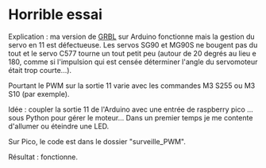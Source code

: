 # Horrible essai

Explication : ma version de [GRBL](https://github.com/vankesteren/grbl-servo) sur Arduino fonctionne mais la gestion du servo en 11 est défectueuse. Les servos SG90 et MG90S ne bougent pas du tout et le servo C577 tourne un tout petit peu (autour de 20 degrés au lieu e 180, comme si l'impulsion qui est censée déterminer l'angle du servomoteur était trop courte...).

Pourtant le PWM sur la sortie 11 varie avec les commandes M3 S255 ou M3 S10 (par exemple). 

Idée : coupler la sortie 11 de l'Arduino avec une entrée de raspberry pico ... sous Python pour gérer le moteur... Dans un premier temps je me contente d'allumer ou éteindre une LED. 

Sur Pico, le code est dans le dossier "surveille_PWM". 

Résultat : fonctionne.